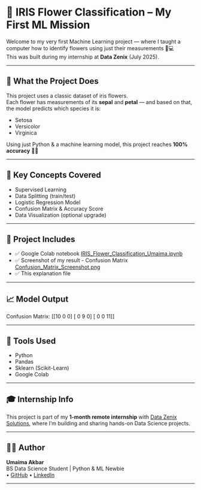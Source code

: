 # 🌸 IRIS Flower Classification – My First ML Mission

Welcome to my very first Machine Learning project — where I taught a computer how to identify flowers using just their measurements 🌼💻  
This was built during my internship at **Data Zenix** (July 2025).

__________________________________

## 🧠 What the Project Does

This project uses a classic dataset of iris flowers.  
Each flower has measurements of its **sepal** and **petal** — and based on that, the model predicts which species it is:
- Setosa
- Versicolor
- Virginica

Using just Python & a machine learning model, this project reaches **100% accuracy** 🎯✨

__________________________________

## 🔎 Key Concepts Covered

- Supervised Learning  
- Data Splitting (train/test)  
- Logistic Regression Model  
- Confusion Matrix & Accuracy Score  
- Data Visualization (optional upgrade)

__________________________________

## 📁 Project Includes

- ✅ Google Colab notebook [IRIS_Flower_Classification_Umaima.ipynb](https://github.com/umaima-akbar/Iris-Flower-Classification-ML/blob/main/IRIS_Flower_Classification_Umaima.ipynb)
- ✅ Screenshot of my result - Confusion Matrix [Confusion_Matrix_Screenshot.png](https://github.com/umaima-akbar/Iris-Flower-Classification-ML/blob/main/Confusion_Matrix_Screenshot.png)
- ✅ This explanation file  

__________________________________

## 📈 Model Output

Confusion Matrix:
[[10 0 0]
[ 0 9 0]
[ 0 0 11]]

__________________________________

## 🧰 Tools Used

- Python  
- Pandas  
- Sklearn (Scikit-Learn)  
- Google Colab  

__________________________________

## 🎓 Internship Info

This project is part of my **1-month remote internship** with [Data Zenix Solutions](https://www.datazenix.site/), where I’m building and sharing hands-on Data Science projects.

__________________________________

## 👩‍💻 Author

**Umaima Akbar**  
BS Data Science Student | Python & ML Newbie   
• [GitHub](https://github.com/umaima-akbar) 
• [LinkedIn](https://www.linkedin.com/in/umaima-akbar-46b194355/)

__________________________________
